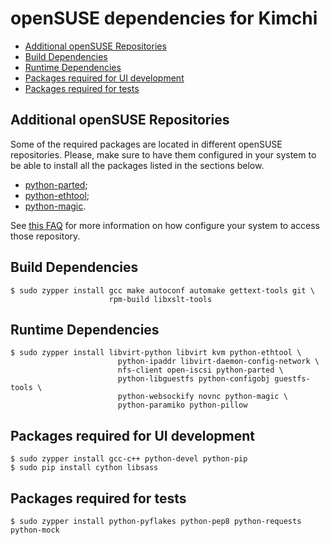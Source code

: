 openSUSE dependencies for Kimchi
================================

* [Additional openSUSE Repositories](#additional-rhel-repositories)
* [Build Dependencies](#build-dependencies)
* [Runtime Dependencies](#runtime-dependencies)
* [Packages required for UI development](#packages-required-for-ui-development)
* [Packages required for tests](#packages-required-for-tests)

Additional openSUSE Repositories
--------------------------------
Some of the required packages are located in different openSUSE repositories.
Please, make sure to have them configured in your system to be able to install
all the packages listed in the sections below.

* [python-parted](http://download.opensuse.org/repositories/home:GRNET:synnefo/);
* [python-ethtool](http://download.opensuse.org/repositories/systemsmanagement:/spacewalk/);
* [python-magic](http://download.opensuse.org/repositories/home:/Simmphonie:/python/).

See [this FAQ](http://en.opensuse.org/SDB:Add_package_repositories) for more
information on how configure your system to access those repository.

Build Dependencies
--------------------

    $ sudo zypper install gcc make autoconf automake gettext-tools git \
                          rpm-build libxslt-tools

Runtime Dependencies
--------------------

    $ sudo zypper install libvirt-python libvirt kvm python-ethtool \
                            python-ipaddr libvirt-daemon-config-network \
                            nfs-client open-iscsi python-parted \
                            python-libguestfs python-configobj guestfs-tools \
                            python-websockify novnc python-magic \
                            python-paramiko python-pillow

Packages required for UI development
------------------------------------

    $ sudo zypper install gcc-c++ python-devel python-pip
    $ sudo pip install cython libsass

Packages required for tests
---------------------------

    $ sudo zypper install python-pyflakes python-pep8 python-requests python-mock
